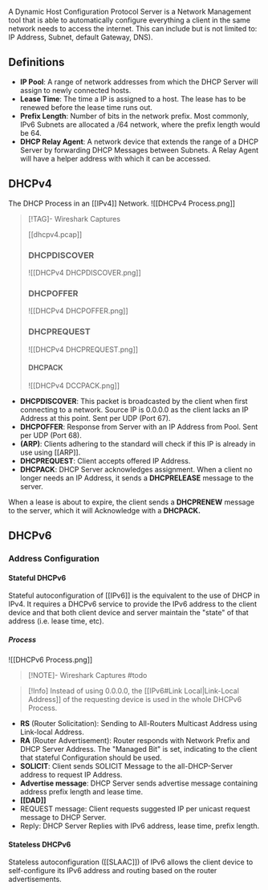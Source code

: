 A Dynamic Host Configuration Protocol Server is a Network Management tool that is able to automatically configure everything a client in the same network needs to access the internet. This can include but is not limited to: IP Address, Subnet, default Gateway, DNS).

## Definitions
- **IP Pool**: A range of network addresses from which the DHCP Server will assign to newly connected hosts.
- **Lease Time**: The time a IP is assigned to a host. The lease has to be renewed before the lease time runs out.
- **Prefix Length**: Number of bits in the network prefix. Most commonly, IPv6 Subnets are allocated a /64 network, where the prefix length would be 64.
- **DHCP Relay Agent**: A network device that extends the range of a DHCP Server by forwarding DHCP Messages between Subnets. A Relay Agent will have a helper address with which it can be accessed.

## DHCPv4
The DHCP Process in an [[IPv4]] Network.
![[DHCPv4 Process.png]]

> [!TAG]- Wireshark Captures
>
> [[dhcpv4.pcap]]
> ### DHCPDISCOVER
> ![[DHCPv4 DHCPDISCOVER.png]]
> ### DHCPOFFER
> ![[DHCPv4 DHCPOFFER.png]]
> ### DHCPREQUEST
> ![[DHCPv4 DHCPREQUEST.png]]
> #### DHCPACK
> ![[DHCPv4 DCCPACK.png]]

- **DHCPDISCOVER**: This packet is broadcasted by the client when first connecting to a network. Source IP is 0.0.0.0 as the client lacks an IP Address at this point. Sent per UDP (Port 67).
- **DHCPOFFER**: Response from Server with an IP Address from Pool. Sent per UDP (Port 68).
- **(ARP)**: Clients adhering to the standard will check if this IP is already in use using [[ARP]].
- **DHCPREQUEST**: Client accepts offered IP Address.
- **DHCPACK**: DHCP Server acknowledges assignment.
When a client no longer needs an IP Address, it sends a **DHCPRELEASE** message to the server.

When a lease is about to expire, the client sends a **DHCPRENEW** message to the server, which it will Acknowledge with a **DHCPACK.**

## DHCPv6
### Address Configuration
#### Stateful DHCPv6
Stateful autoconfiguration of [[IPv6]] is the equivalent to the use of DHCP in IPv4. It requires a DHCPv6 service to provide the IPv6 address to the client device and that both client device and server maintain the "state" of that address (i.e. lease time, etc).

##### Process

![[DHCPv6 Process.png]]

> [!NOTE]- Wireshark Captures
> #todo

> [!Info]
> Instead of using 0.0.0.0, the [[IPv6#Link Local|Link-Local Address]] of the requesting device is used in the whole DHCPv6 Process.

- **RS** (Router Solicitation): Sending to All-Routers Multicast Address using Link-local Address.
- **RA** (Router Advertisement): Router responds with Network Prefix and DHCP Server Address. The "Managed Bit" is set, indicating to the client that stateful Configuration should be used.
- **SOLICIT**: Client sends SOLICIT Message to the all-DHCP-Server address to request IP Address.
- **Advertise message**: DHCP Server sends advertise message containing address prefix length and lease time.
- **[[DAD]]**
- REQUEST message: Client requests suggested IP per unicast request message to DHCP Server.
- Reply: DHCP Server Replies with IPv6 address, lease time, prefix length.

#### Stateless DHCPv6
Stateless autoconfiguration ([[SLAAC]]) of IPv6 allows the client device to self-configure its IPv6 address and routing based on the router advertisements.
